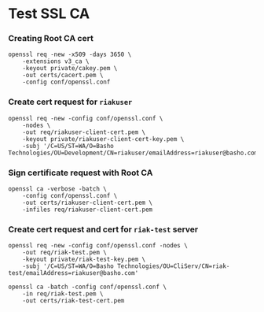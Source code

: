 Test SSL CA
===========

### Creating Root CA cert

```
openssl req -new -x509 -days 3650 \
    -extensions v3_ca \
    -keyout private/cakey.pem \
    -out certs/cacert.pem \
    -config conf/openssl.conf
```

### Create cert request for `riakuser`

```
openssl req -new -config conf/openssl.conf \
    -nodes \
    -out req/riakuser-client-cert.pem \
    -keyout private/riakuser-client-cert-key.pem \
    -subj '/C=US/ST=WA/O=Basho Technologies/OU=Development/CN=riakuser/emailAddress=riakuser@basho.com'
```

### Sign certificate request with Root CA

```
openssl ca -verbose -batch \
    -config conf/openssl.conf \
    -out certs/riakuser-client-cert.pem \
    -infiles req/riakuser-client-cert.pem
```

### Create cert request and cert for `riak-test` server

```
openssl req -new -config conf/openssl.conf -nodes \
    -out req/riak-test.pem \
    -keyout private/riak-test-key.pem \
    -subj '/C=US/ST=WA/O=Basho Technologies/OU=CliServ/CN=riak-test/emailAddress=riakuser@basho.com'
```

```
openssl ca -batch -config conf/openssl.conf \
    -in req/riak-test.pem \
    -out certs/riak-test-cert.pem
```

